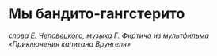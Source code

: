 # Мы бандито-гангстерито
*слова Е. Чеповецкого, музыка Г. Фиртича*
*из мультфильма «Приключения капитана Врунгеля»*
